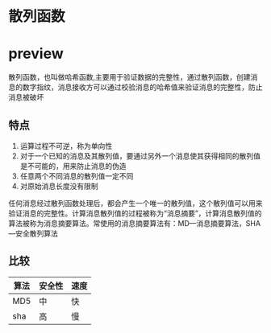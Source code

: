 # 散列函数

# preview
散列函数，也叫做哈希函数,主要用于验证数据的完整性，通过散列函数，创建消息的数字指纹，消息接收方可以通过校验消息的哈希值来验证消息的完整性，防止消息被破坏

## 特点
1. 运算过程不可逆，称为单向性
2. 对于一个已知的消息及其散列值，要通过另外一个消息使其获得相同的散列值是不可能的，用来防止消息的伪造
3. 任意两个不同消息的散列值一定不同
4. 对原始消息长度没有限制

任何消息经过散列函数处理后，都会产生一个唯一的散列值，这个散列值可以用来验证消息的完整性。计算消息散列值的过程被称为“消息摘要”，计算消息散列值的算法被称为消息摘要算法。常使用的消息摘要算法有：MD—消息摘要算法，SHA—安全散列算法


## 比较
|算法|安全性|速度|
|----|----|----|
|MD5|中|快|
|sha|高|慢|